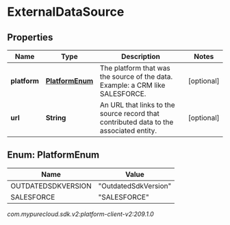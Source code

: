 # ExternalDataSource


## Properties

| Name | Type | Description | Notes |
| ------------ | ------------- | ------------- | ------------- |
| **platform** | [**PlatformEnum**](#Enum--PlatformEnum) | The platform that was the source of the data.  Example: a CRM like SALESFORCE. |  [optional] |
| **url** | **String** | An URL that links to the source record that contributed data to the associated entity. |  [optional] |


## Enum: PlatformEnum

| Name | Value |
| ---- | ----- |
| OUTDATEDSDKVERSION | &quot;OutdatedSdkVersion&quot; | 
| SALESFORCE | &quot;SALESFORCE&quot; | 




_com.mypurecloud.sdk.v2:platform-client-v2:209.1.0_
